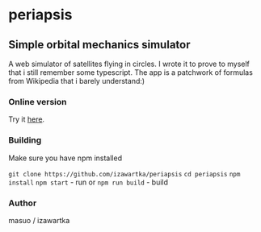 # periapsis
## Simple orbital mechanics simulator

A web simulator of satellites flying in circles. I wrote it to prove to myself that i still remember some typescript. The app is a patchwork of formulas from Wikipedia that i barely understand:)

### Online version
Try it [here](https://maseuko.pl/soft/periapsis/).

### Building
Make sure you have npm installed

`git clone https://github.com/izawartka/periapsis`
`cd periapsis`
`npm install`
`npm start` - run
or
`npm run build` - build

### Author
masuo / izawartka
